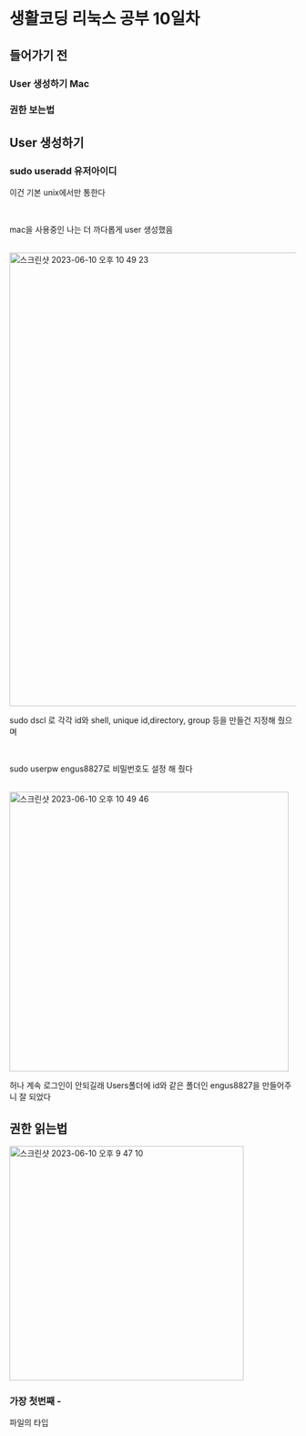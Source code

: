 <h1>생활코딩 리눅스 공부 10일차</h1>

<h2>들어가기 전</h2>

<h3>User 생성하기 Mac</h3>

<h3>권한 보는법</h3>

<h2>User 생성하기</h2>

<h3>sudo useradd 유저아이디</h3>

이건 기본 unix에서만 통한다

</br>

mac을 사용중인 나는 더 까다롭게 user 생성했음

</br>

<img width="795" alt="스크린샷 2023-06-10 오후 10 49 23" src="https://github.com/DuHyeon2/LinuxStudy/assets/83499405/349c33dd-dc71-4ab3-ac70-bed27140fd5a">

</br>

sudo dscl 로 각각 id와 shell, unique id,directory, group 등을 만들건 지정해 줬으며

</br>

sudo userpw engus8827로 비밀번호도 설정 해 줬다

</br>

<img width="490" alt="스크린샷 2023-06-10 오후 10 49 46" src="https://github.com/DuHyeon2/LinuxStudy/assets/83499405/1de7671c-b4b8-4965-a73d-35503ac3ebb2">

</br>

허나 계속 로그인이 안되길래 Users폴더에 id와 같은 폴더인 engus8827을 만들어주니 잘 되었다

<h2>권한 읽는법</h2>

<img width="411" alt="스크린샷 2023-06-10 오후 9 47 10" src="https://github.com/DuHyeon2/LinuxStudy/assets/83499405/91295864-9bdd-43b3-bb60-9f650fcd8244">

<h3>가장 첫번째 -</h3>

파일의 타입
